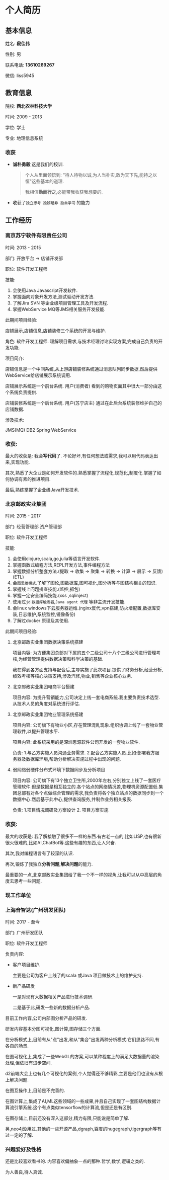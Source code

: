 # 个人简历

## 基本信息

 姓名: ****段佳伟****

 性别: 男

 联系电话: **13610269267**

 微信: liss5945

## 教育信息

院校:  ****西北农林科技大学****

时间: 2009 - 2013

学位: 学士 

专业:  地理信息系统

### 收获

- **诚朴勇毅** 这是我们的校训.
  > 个人从里面领悟到: "待人待物以诚,为人当朴实,敢为天下先,能持之以恒"这些基本的道理.
  >
  > 我相信****勤而行之****,必能带我收获我想要的.
- 收获了`独立思考 独辨是非 独自学习` 的能力

## 工作经历
### 南京苏宁软件有限责任公司

时间: 2013 - 2015

部门: 开放平台 -> 店铺开发部

职位: 软件开发工程师

技能: 
 1. 会使用Java Javascript开发软件.
 2. 掌握面向对象开发方法,测试驱动开发方法.
 3. 了解Jira SVN 等企业级项目管理工具及开发流程.
 4. 掌握WebService MQ等JMS相关服务开发技能.

此期间项目经验:
    
店铺展示,店铺信息,店铺装修三个系统的开发与维护.

角色: 软件开发工程师. 理解项目需求,与技术经理讨论实现方案,完成自己负责的开发功能.

项目简介: 

店铺信息是一个中间系统,从上游店铺装修系统通过消息队列同步数据,然后提供WebService给店铺展示系统调用.

店铺展示系统是一个前台系统. 用户(消费者) 看到的购物页面其中很大一部分由这个系统负责提供.

店铺装修系统是一个后台系统. 用户(苏宁店主) 通过在此后台系统装修维护自己的店铺数据.

涉及技术:

JMS(MQ) DB2 Spring WebService


### 收获:

 最大的收获是: 我会****写代码****了. 不论好坏,有任何想法或需求,我可以用代码表达出来,实现功能.
 
 其次,熟悉了大企业是如何开发软件的.熟悉掌握了流程化,规范化,制度化.掌握了如何协调有素的推进项目.

 最后,熟练掌握了企业级Java开发技术.


### 北京邮政实业集团

时间: 2015 - 2017

部门: 经营管理部 资产管理部

职位: 软件开发工程师

技能: 
  1. 会使用clojure,scala,go,julia等语言开发软件.
  2. 掌握函数式编程方法,REPL开发方法,事件编程方法
  3. 掌握数据分析整套方法.(提取 -> 收集 -> 聚集 -> 转换 -> 计算 -> 展示 -> 反馈)(ETL)
  4. 会`图思维模式`.了解了图论,图数据库,图可视化,图分析等与图结构相关的知识.
  5. 掌握线上问题排查技能.(监控,抓包)
  6. 掌握一定安全编码技能.(xss ,sqlinject)
  7. 使用过`jd` `数据库触发器`,`Java agent 代理` 等非主流开发技能.
  8. 会linux windows下云服务器运维.(nginx反代,vpn搭建,防火墙配置,数据库安装,日志维护,系统监控,镜像备份)
  9. 了解过docker 原理及其使用.

此期间项目经验:
  1. 北京邮政实业集团数据决策系统搭建
      
      项目内容: 为方便集团总部对下属的五个二级公司十八个三级公司进行管理考核,为经营管理提供数据决策和科学决策的基础.

      我在得到各方面支持与配合后,主导实施了此次项目.提供了财务分析,经营分析,绩效考核等核心决策支持,涉及汽修,物业,销售等企业核心业务.

  2. 北京邮政实业集团电商平台搭建

     项目内容: 为提升营销能力,公司决定上线一套电商系统.我主要负责技术选型.从技术人员的角度对系统进行评估.

  3. 北京邮政实业集团物业管理系统搭建

      项目内容: 公司旗下有物业小区,存在管理混乱现象.组织协调上线了一套物业管理软件,以提升管理水平.
  
      项目内容: 此系统采用的是深圳思源软件公司开发的一套物业软件. 
  
      负责: 1.与乙方实施人员沟通业务需求. 
           2.配合乙方实施人员.比如:部署我方服务器及数据库环境,帮助分析解决实施过程中出现的问题.
  
  4. 弱网络弱硬件分布式环境下数据同步及分析项目
    
       项目内容: 公司旗下有13个独立卫生所,2000年左右,分别独立上线了一套医疗管理软件.但是数据是相互独立的.各个站点的网络情况差,物理机资源配置低.集团总部有对各个点做综合管理的需求,我负责将各个独立站点的数据同步到一个数据中心.然后基于此中心,提供查询服务,并制作业务相关报表.

       负责: 1.项目情况调研及方案设计
                  2. 项目方案实施
### 收获:
最大的收获是: 我了解接触了很多不一样的东西.有古老一点的,比如LISP,也有很新很火很难的,比如AI,ChatBot等.这些有趣的东西,让人兴奋.

其次,我对编程语言有了较深的认识.

再次,锻炼了我独立**分析问题**,**解决问题**的能力.

最重要的一点,北京邮政实业集团给了我一个不一样的视角,让我可以从中高层的角度去思考一些问题.


### 现工作单位
### 上海音智达(广州研发团队)

时间: 2017 - 至今

部门: 广州研发团队

职位: 软件开发工程师

负责内容:
  - 客户项目维护. 

    主要是公司为客户上线了的scala 或Java 项目做技术上的维护支持.
  - 新产品研发
  
    一是对现有大数据相关产品进行技术调研. 
  
    二是基于此,研发一些新的数据分析产品.

  目前工作内容,公司内部图分析产品的研发.
   
   研发内容基本分图可视化,图计算,图存储三个方面.

   在分析模式上,目前有从"点"出发,和从"集合"出发两种分析模式.它们思路不同,有各自的场景.
   
   在图可视化上,集成了一些WebGL的方案,可以某种程度上的满足大数据量的渲染处理,但依旧有进步空间.
   
   d2前端大会上也有几个可视化的案例,个人觉得还不够精彩,主要是他们也没有从根上解决问题.
   
   在图互操作上,目前是不完善的.
   
   在图计算上,集成了AI,ML这些领域的一些成果,并且自己实现了一套图结构数据计算流引擎系统.这个有点类似tensorflow的计算流,但是还是有区别.
   
   在图存储上,目前还没有深入这部分,精力有限,只能说是简单了解.
   
   另,neo4j没用过.其他的一些开源产品,dgraph,百度的hugegraph,tigergraph等有过一定的了解.

### 兴趣爱好及性格

还是比较喜欢看书的. 内容喜欢偏抽象一点的那种.哲学,数学,逻辑之类的.

为人善良,待人真诚.
